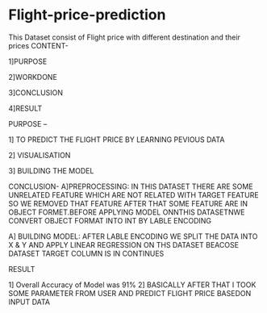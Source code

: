 # Flight-price-prediction
This Dataset consist of Flight price with different destination and their prices
CONTENT-

1]PURPOSE 

2]WORKDONE 

3]CONCLUSION 

4]RESULT


PURPOSE –

1] TO PREDICT THE FLIGHT PRICE BY LEARNING PEVIOUS DATA

2] VISUALISATION 

3] BUILDING THE MODEL


CONCLUSION-
   A]PREPROCESSING: IN THIS DATASET THERE ARE SOME UNRELATED FEATURE WHICH ARE NOT RELATED WITH TARGET FEATURE SO WE REMOVED THAT FEATURE
    AFTER THAT SOME FEATURE ARE IN OBJECT FORMET.BEFORE APPLYING MODEL ONNTHIS DATASETNWE CONVERT OBJECT FORMAT INTO INT BY LABLE ENCODING
   
   A] BUILDING MODEL: AFTER LABLE ENCODING WE SPLIT THE DATA INTO X & Y AND APPLY LINEAR REGRESSION ON THS DATASET BEACOSE DATASET TARGET COLUMN IS IN CONTINUES

   
RESULT



1] Overall Accuracy of Model was 91% 
2] BASICALLY AFTER THAT I TOOK  SOME PARAMETER FROM USER AND PREDICT FLIGHT PRICE BASEDON INPUT DATA 

